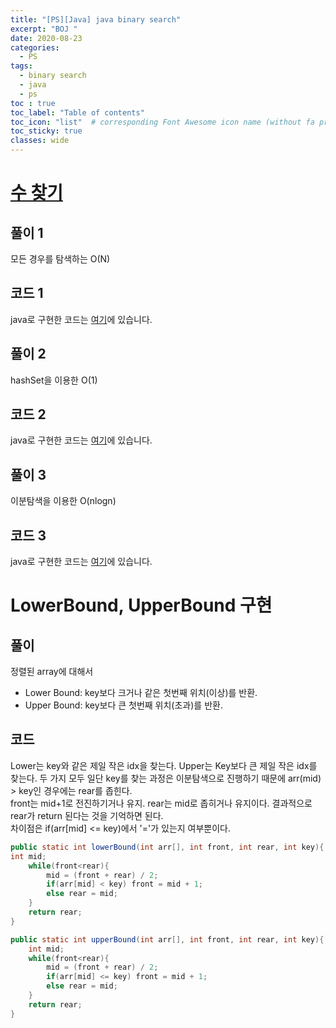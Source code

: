 ```yaml
---
title: "[PS][Java] java binary search"
excerpt: "BOJ "
date: 2020-08-23
categories:
  - PS
tags:
  - binary search
  - java
  - ps
toc : true
toc_label: "Table of contents"
toc_icon: "list"  # corresponding Font Awesome icon name (without fa prefix)
toc_sticky: true
classes: wide  
---
```



# [수 찾기](boj.kr/1920)
## 풀이 1
모든 경우를 탐색하는 O(N)  
## 코드 1
java로 구현한 코드는 [여기](https://gist.github.com/niklasjang/44ae46d8dad6e84010e42513c198bc64)에 있습니다.  
## 풀이 2
hashSet을 이용한 O(1)
## 코드 2
java로 구현한 코드는 [여기](https://gist.github.com/niklasjang/7853f497d0bdf6106f627136fff6dbcd)에 있습니다.  
## 풀이 3
이분탐색을 이용한 O(nlogn)
## 코드 3
java로 구현한 코드는 [여기](https://gist.github.com/niklasjang/240264d45d0aa4d6d0b4a6e450304b07)에 있습니다.  

# LowerBound, UpperBound 구현
## 풀이
정렬된 array에 대해서  
- Lower Bound: key보다 크거나 같은 첫번째 위치(이상)를 반환.
- Upper Bound: key보다 큰 첫번째 위치(초과)를 반환.
## 코드

Lower는 key와 같은 제일 작은 idx을 찾는다. Upper는 Key보다 큰 제일 작은 idx를 찾는다. 두 가지 모두 일단 key를 찾는 과정은 이분탐색으로 진행하기 때문에 arr(mid) > key인 경우에는 rear를 좁힌다.  
front는 mid+1로 전진하기거나 유지. rear는 mid로 좁히거나 유지이다. 결과적으로 rear가 return 된다는 것을 기억하면 된다.  
차이점은 if(arr[mid] <= key)에서 '='가 있는지 여부뿐이다.  

```java
public static int lowerBound(int arr[], int front, int rear, int key){
int mid;
	while(front<rear){
		mid = (front + rear) / 2;
		if(arr[mid] < key) front = mid + 1;
		else rear = mid;
	}
	return rear;
}

public static int upperBound(int arr[], int front, int rear, int key){
	int mid;
	while(front<rear){
		mid = (front + rear) / 2;
		if(arr[mid] <= key) front = mid + 1;
		else rear = mid;
	}
	return rear;
}
```




